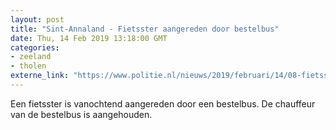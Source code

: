 ```yaml
---
layout: post
title: "Sint-Annaland - Fietsster aangereden door bestelbus"
date: Thu, 14 Feb 2019 13:18:00 GMT
categories: 
- zeeland 
- tholen 
externe_link: "https://www.politie.nl/nieuws/2019/februari/14/08-fietsster-aangereden-door-bestelbus.html"
---
```


Een fietsster is vanochtend aangereden door een bestelbus. De chauffeur van de bestelbus is aangehouden.
